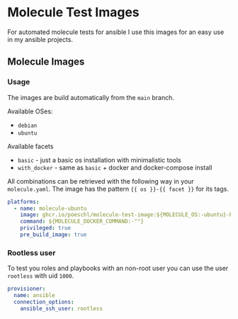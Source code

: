 # Molecule Test Images

For automated molecule tests for ansible I use this images for an easy use in my ansible projects.

## Molecule Images

### Usage

The images are build automatically from the `main` branch.

Available OSes:

* `debian`
* `ubuntu`

Available facets

* `basic` - just a basic os installation with minimalistic tools
* `with_docker` - same as `basic` + docker and docker-compose install

All combinations can be retrieved with the following way in your `molecule.yaml`.
The image has the pattern `{{ os }}-{{ facet }}` for its tags.

```yaml
platforms:
  - name: molecule-ubuntu
    image: ghcr.io/poeschl/molecule-test-image:${MOLECULE_OS:-ubuntu}-basic
    command: ${MOLECULE_DOCKER_COMMAND:-""}
    privileged: true
    pre_build_image: true
```

### Rootless user

To test you roles and playbooks with an non-root user you can use the user `rootless` with uid `1000`.

```yaml
provisioner:
  name: ansible
  connection_options:
    ansible_ssh_user: rootless
```
